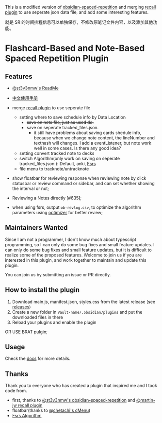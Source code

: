 This is a modified version of [obsidian-spaced-repetition](https://github.com/st3v3nmw/obsidian-spaced-repetition) and merging [recall plugin](https://github.com/martin-jw/obsidian-recall) to use seperate json data file, and add some interesting features.

就是 SR 的时间排程信息可以单独保存，不修改原笔记文件内容，以及添加其他功能。

# Flashcard-Based and Note-Based Spaced Repetition Plugin

## Features

-   [@st3v3nmw's ReadMe](https://github.com/st3v3nmw/obsidian-spaced-repetition#readme)
-   [中文使用手册](./docs/README_ZH.md)

-   merge [recall plugin](https://github.com/martin-jw/obsidian-recall) to use seperate file
    -   setting where to save schedule info by Data Location
        -   ~~save on note file, just as used do.~~
        -   save on seperate tracked_files.json.
            -   it still have problems about saving cards shedule info, because when we change note content, the lineNumber and texthash will changes. I add a eventListener, but note work well in some cases. Is there any good idea?
    -   setting convert tracked note to decks
    -   switch Algorithm(only work on saving on seperate tracked_files.json.): Default, anki, [Fsrs](https://github.com/open-spaced-repetition/fsrs.js)
    -   file menu to tracknote/untracknote
-   show floatbar for reviewing response when reviewing note by click statusbar or review command or sidebar, and can set whether showing the interval or not;
-   Reviewing a Notes directly [#635];
-   when using fsrs, output `ob-revlog.csv`, to optimize the algorithm parameters using [optimizer](https://github.com/open-spaced-repetition/fsrs-optimizer) for better review;

## Maintainers Wanted

Since I am not a programmer, I don't know much about typescript programming, so I can only do some bug fixes and small feature updates. I can only do some bug fixes and small feature updates, but it is difficult to realize some of the proposed features. Welcome to join us if you are interested in this plugin, and work together to maintain and update this plugin.

You can join us by submitting an issue or PR directly.

## How to install the plugin

1. Download main.js, manifest.json, styles.css from the latest release (see [releases](https://github.com/open-spaced-repetition/obsidian-spaced-repetition-recall/releases/))
2. Create a new folder in `Vault-name/.obsidian/plugins` and put the downloaded files in there
3. Reload your plugins and enable the plugin

OR USE BRAT pulgin;

## Usage

Check the [docs](https://www.stephenmwangi.com/obsidian-spaced-repetition/) for more details.

## Thanks

Thank you to everyone who has created a plugin that inspired me and I took code from.

-   first, thanks to [@st3v3nmw's obsidian-spaced-repetition](https://github.com/st3v3nmw/obsidian-spaced-repetition) and [@martin-jw recall plugin](https://github.com/martin-jw/obsidian-recall)
-   floatbar(thanks to [@chetachi's cMenu](https://github.com/chetachiezikeuzor/cMenu-Plugin))
-   [Fsrs Algorithm](https://github.com/open-spaced-repetition/fsrs.js)

